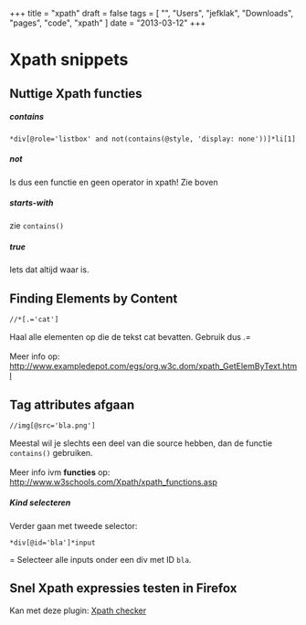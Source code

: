 +++
title = "xpath"
draft = false
tags = [
    "",
    "Users",
    "jefklak",
    "Downloads",
    "pages",
    "code",
    "xpath"
]
date = "2013-03-12"
+++
# Xpath snippets 

## Nuttige Xpath functies 

##### contains 

```
*div[@role='listbox' and not(contains(@style, 'display: none'))]*li[1]
```

##### not 

Is dus een functie en geen operator in xpath! Zie boven

##### starts-with 

zie `contains()`

##### true 

Iets dat altijd waar is.

## Finding Elements by Content 

```xml
//*[.='cat']
```

Haal alle elementen op die de tekst cat bevatten. Gebruik dus *.=*<br/><br/>
Meer info op: http://www.exampledepot.com/egs/org.w3c.dom/xpath_GetElemByText.html

## Tag attributes afgaan 

```xml
//img[@src='bla.png']
```

Meestal wil je slechts een deel van die source hebben, dan de functie `contains()` gebruiken.<br/><br/>
Meer info ivm **functies** op: http://www.w3schools.com/Xpath/xpath_functions.asp 

##### Kind selecteren 

Verder gaan met tweede selector:

```
*div[@id='bla']*input
```

= Selecteer alle inputs onder een div met ID `bla`.

## Snel Xpath expressies testen in Firefox 

Kan met deze plugin: [Xpath checker](https://addons.mozilla.org/en-US/firefox/addon/1095)